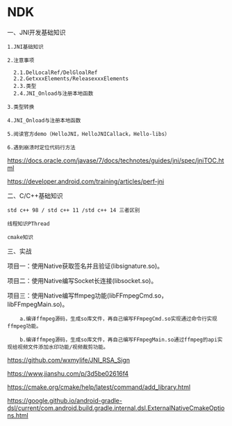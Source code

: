 # NDK

一、JNI开发基础知识

    1.JNI基础知识

    2.注意事项

      2.1.DelLocalRef/DelGloalRef
      2.2.GetxxxElements/ReleasexxxElements
      2.3.类型
      2.4.JNI_Onload与注册本地函数

    3.类型转换

    4.JNI_Onload与注册本地函数
    
    5.阅读官方demo（HelloJNI，HelloJNICallack，Hello-libs）
    
    6.遇到崩溃时定位代码行方法
    
 https://docs.oracle.com/javase/7/docs/technotes/guides/jni/spec/jniTOC.html

 https://developer.android.com/training/articles/perf-jni
 
 
 二、C/C++基础知识
    
    std c++ 98 / std c++ 11 /std c++ 14 三者区别
    
    线程知识PThread
    
    cmake知识
    
三、实战
  
  项目一：使用Native获取签名并且验证(libsignature.so)。
  
  项目二：使用Native编写Socket长连接(libsocket.so)。
  
  项目三：使用Native编写ffmpeg功能(libFFmpegCmd.so，libFFmpegMain.so)。
  
        a.编译ffmpeg源码，生成so库文件，再自己编写FFmpegCmd.so实现通过命令行实现ffmpeg功能。
        
        b.编译ffmpeg源码，生成so库文件，再自己编写FFmpegMain.so通过ffmpeg的api实现给视频文件添加水印功能/视频裁剪功能。
  
  https://github.com/wxmylife/JNI_RSA_Sign

  https://www.jianshu.com/p/3d5be02616f4

  https://cmake.org/cmake/help/latest/command/add_library.html

  https://google.github.io/android-gradle-dsl/current/com.android.build.gradle.internal.dsl.ExternalNativeCmakeOptions.html
  
    
    
    
   
 
